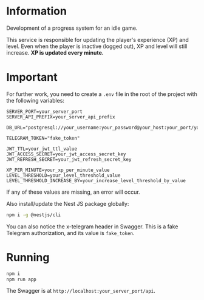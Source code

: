 # Information
Development of a progress system for an idle game.

This service is responsible for updating the player's experience (XP) and level. Even when the player is inactive (logged out), XP and level will still increase. **XP is updated every minute.**

# Important
For further work, you need to create a ```.env``` file in the root of the project with the following variables:
```
SERVER_PORT=your_server_port
SERVER_API_PREFIX=your_server_api_prefix

DB_URL="postgresql://your_username:your_password@your_host:your_port/your_db_name"

TELEGRAM_TOKEN="fake_token"

JWT_TTL=your_jwt_ttl_value
JWT_ACCESS_SECRET=your_jwt_access_secret_key
JWT_REFRESH_SECRET=your_jwt_refresh_secret_key

XP_PER_MINUTE=your_xp_per_minute_value
LEVEL_THRESHOLD=your_level_threshold_value
LEVEL_THRESHOLD_INCREASE_BY=your_increase_level_threshold_by_value
```
If any of these values are missing, an error will occur.

Also install/update the Nest JS package globally:
```bash
npm i -g @nestjs/cli
```

You can also notice the x-telegram header in Swagger.
This is a fake Telegram authorization, and its value is ```fake_token```.

# Running
```bash
npm i
npm run app
```

The Swagger is at ```http://localhost:your_server_port/api```.
